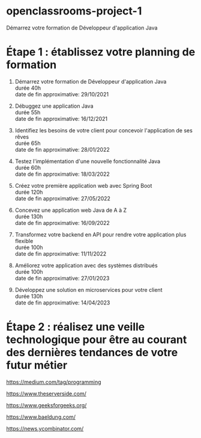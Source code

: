 # openclassrooms-project-1
Démarrez votre formation de Développeur d'application Java

# Étape 1 : établissez votre planning de formation
1. Démarrez votre formation de Développeur d'application Java  
durée 40h  
date de fin approximative: 29/10/2021  
 
2. Débuggez une application Java  
durée 55h  
date de fin approximative: 16/12/2021  

3. Identifiez les besoins de votre client pour concevoir l'application de ses rêves  
durée 65h  
date de fin approximative: 28/01/2022  

4. Testez l'implémentation d'une nouvelle fonctionnalité Java  
durée 60h  
date de fin approximative: 18/03/2022  

5. Créez votre première application web avec Spring Boot  
durée 120h  
date de fin approximative: 27/05/2022  

6. Concevez une application web Java de A à Z  
durée 130h  
date de fin approximative: 16/09/2022  

7. Transformez votre backend en API pour rendre votre application plus flexible  
durée 100h  
date de fin approximative: 11/11/2022  

8. Améliorez votre application avec des systèmes distribués  
durée 100h  
date de fin approximative: 27/01/2023  

9. Développez une solution en microservices pour votre client  
durée 130h  
date de fin approximative: 14/04/2023  

# Étape 2 : réalisez une veille technologique pour être au courant des dernières tendances de votre futur métier
https://medium.com/tag/programming

https://www.theserverside.com/

https://www.geeksforgeeks.org/

https://www.baeldung.com/

https://news.ycombinator.com/

